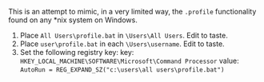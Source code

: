 This is an attempt to mimic, in a very limited way, the `.profile` functionality found on any *nix system on Windows.

1. Place `All Users\profile.bat` in `\Users\All Users`. Edit to taste.
2. Place `user\profile.bat` in each `\Users\username`. Edit to taste.
3. Set the following registry key:
   key: `HKEY_LOCAL_MACHINE\SOFTWARE\Microsoft\Command Processor`
   value: `AutoRun = REG_EXPAND_SZ("c:\users\all users\profile.bat")`
